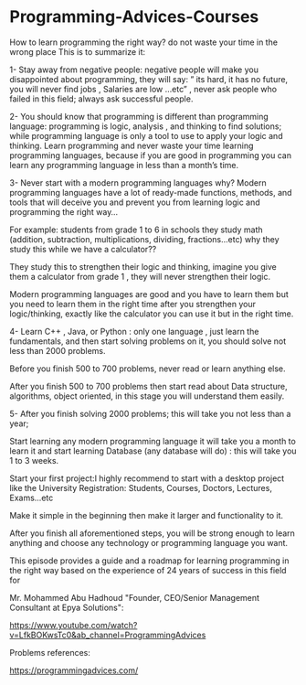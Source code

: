 # Programming-Advices-Courses
How to learn programming the right way? do not waste your time in the wrong place This is to summarize it:

1- Stay away from negative people: negative people will make you disappointed about programming, they will say: ” its hard, it has no future, you will never find jobs , Salaries are low …etc” , never ask people who failed in this field; always ask successful people.

2- You should know that programming is different than programming language: programming is logic, analysis , and thinking to find solutions; while programming language is only a tool to use to apply your logic and thinking. Learn programming and never waste your time learning programming languages, because if you are good in programming you can learn any programming language in less than a month’s time.

3- Never start with a modern programming languages why? Modern programming languages have a lot of ready-made functions, methods, and tools that will deceive you and prevent you from learning logic and programming the right way…

For example: students from grade 1 to 6 in schools they study math (addition, subtraction, multiplications, dividing, fractions…etc) why they study this while we have a calculator??

They study this to strengthen their logic and thinking, imagine you give them a calculator from grade 1 , they will never strengthen their logic.

Modern programming languages are good and you have to learn them but you need to learn them in the right time after you strengthen your logic/thinking, exactly like the calculator you can use it but in the right time.

4- Learn C++ , Java, or Python : only one language , just learn the fundamentals, and then start solving problems on it, you should solve not less than 2000 problems.

Before you finish 500 to 700 problems, never read or learn anything else.

After you finish 500 to 700 problems then start read about Data structure, algorithms, object oriented, in this stage you will understand them easily.

5- After you finish solving 2000 problems; this will take you not less than a year;

Start learning any modern programming language it will take you a month to learn it and start learning Database (any database will do) : this will take you 1 to 3 weeks.

Start your first project:I highly recommend to start with a desktop project like the University Registration: Students, Courses, Doctors, Lectures, Exams…etc

Make it simple in the beginning then make it larger and functionality to it.

After you finish all aforementioned steps, you will be strong enough to learn anything and choose any technology or programming language you want.

This episode provides a guide and a roadmap for learning programming in the right way based on the experience of 24 years of success in this field for

Mr. Mohammed Abu Hadhoud "Founder, CEO/Senior Management Consultant at Epya Solutions":

https://www.youtube.com/watch?v=LfkBOKwsTc0&ab_channel=ProgrammingAdvices

Problems references:

https://programmingadvices.com/
